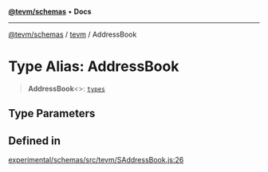 [**@tevm/schemas**](../../README.md) • **Docs**

***

[@tevm/schemas](../../modules.md) / [tevm](../README.md) / AddressBook

# Type Alias: AddressBook

> **AddressBook**\<\>: [`types`](../../types/README.md)

## Type Parameters

## Defined in

[experimental/schemas/src/tevm/SAddressBook.js:26](https://github.com/qbzzt/tevm-monorepo/blob/main/experimental/schemas/src/tevm/SAddressBook.js#L26)
